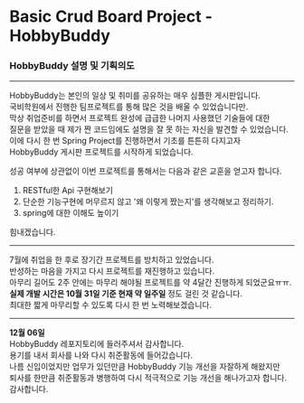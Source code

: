 # Basic Crud Board Project - HobbyBuddy
### HobbyBuddy 설명 및 기획의도
-----
HobbyBuddy는 본인의 일상 및 취미를 공유하는 매우 심플한 게시판입니다.  
국비학원에서 진행한 팀프로젝트를 통해 많은 것을 배울 수 있었습니다만.  
막상 취업준비를 하면서 프로젝트 완성에 급급한 나머지 사용했던 기술들에 대한  
질문을 받았을 때 제가 짠 코드임에도 설명을 잘 못 하는 자신을 발견할 수 있었습니다.  
이에 다시 한 번 Spring Project를 진행하면서 기초를 튼튼히 다지고자  
HobbyBuddy 게시판 프로젝트를 시작하게 되었습니다.

성공 여부에 상관없이 이번 프로젝트를 통해서는 
다음과 같은 교훈을 얻고자 합니다.

1. RESTful한 Api 구현해보기
2. 단순한 기능구현에 머무르지 않고 '왜 이렇게 짰는지'를 생각해보고 정리하기.
3. spring에 대한 이해도 높이기

힘내겠습니다.

-----
7월에 취업을 한 후로 장기간 프로젝트를 방치하고 있었습니다.  
반성하는 마음을 가지고 다시 프로젝트를 재진행하고 있습니다.  
아무리 길어도 2주 안에는 마무리 해야될 프로젝트를 약 4달간 진행하게 되었군요ㅠㅠ.  
**실제 개발 시간은 10월 31일 기준 현재 약 일주일** 정도 걸린 것 같습니다.  
최대한 짧게 마무리할 수 있도록 다시 한 번 노력해보겠습니다.  

----
**12월 06일**  
HobbyBuddy 레포지토리에 들러주셔서 감사합니다.  
용기를 내서 회사를 나와 다시 취준활동에 들어갔습니다.  
나름 신입이었지만 업무가 있던만큼 HobbyBuddy 기능 개선을 자잘하게 해왔지만  
퇴사를 한만큼 취준활동과 병행하여 다시 적극적으로 기능 개선을 해나가고자 합니다.
감사합니다.